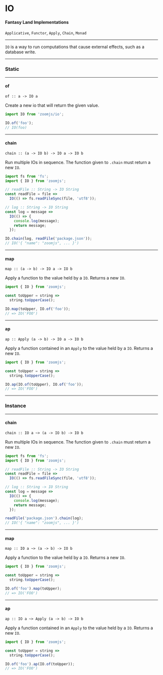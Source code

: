 # IO

#### Fantasy Land Implementations
`Applicative`, `Functor`, `Apply`, `Chain`, `Monad`

---
`IO` is a way to run computations that cause external effects, such
as a database write.

---

### Static

---

#### of
`of :: a -> IO a`

Create a new io that will return the given value.

```JavaScript
import IO from 'zoomjs/io';

IO.of('foo');
// IO(foo)
```

---

#### chain
`chain :: (a -> IO b) -> IO a -> IO b`

Run multiple IOs in sequence. The function given to `.chain` must return a new `IO`.

```JavaScript
import fs from 'fs';
import { IO } from 'zoomjs';

// readFile :: String -> IO String
const readFile = file =>
  IO(() => fs.readFileSync(file, 'utf8'));

// log :: String -> IO String
const log = message =>
  IO(() => {
    console.log(message);
    return message;
  });

IO.chain(log, readFile('package.json'));
// IO('{ "name": "zoomjs", ... }')
```

---

#### map
`map :: (a -> b) -> IO a -> IO b`

Apply a function to the value held by a `IO`. Returns a new `IO`.

```JavaScript
import { IO } from 'zoomjs';

const toUpper = string =>
  string.toUpperCase();

IO.map(toUpper, IO.of('foo'));
// => IO('FOO')
```

---

#### ap
`ap :: Apply (a -> b) -> IO a -> IO b`

Apply a function contained in an `Apply` to the value held by a `IO`. Returns a new `IO`.

```JavaScript
import { IO } from 'zoomjs';

const toUpper = string =>
  string.toUpperCase();

IO.ap(IO.of(toUpper), IO.of('foo'));
// => IO('FOO')
```

---

### Instance

---

#### chain
`chain :: IO a ~> (a -> IO b) -> IO b`

Run multiple IOs in sequence. The function given to `.chain` must return a new `IO`.

```JavaScript
import fs from 'fs';
import { IO } from 'zoomjs';

// readFile :: String -> IO String
const readFile = file =>
  IO(() => fs.readFileSync(file, 'utf8'));

// log :: String -> IO String
const log = message =>
  IO(() => {
    console.log(message);
    return message;
  });

readFile('package.json').chain(log);
// IO('{ "name": "zoomjs", ... }')
```

---

#### map
`map :: IO a ~> (a -> b) -> IO b`

Apply a function to the value held by a `IO`. Returns a new `IO`.

```JavaScript
import { IO } from 'zoomjs';

const toUpper = string =>
  string.toUpperCase();

IO.of('foo').map(toUpper);
// => IO('FOO')
```

---

#### ap
`ap :: IO a ~> Apply (a -> b) -> IO b`

Apply a function contained in an `Apply` to the value held by a `IO`. Returns a new `IO`.

```JavaScript
import { IO } from 'zoomjs';

const toUpper = string =>
  string.toUpperCase();

IO.of('foo').ap(IO.of(toUpper));
// => IO('FOO')
```
